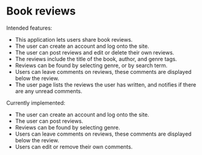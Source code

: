 # Book reviews
Intended features:
<ul>
<li>This application lets users share book reviews.</li>
<li>The user can create an account and log onto the site.</li>
<li>The user can post reviews and edit or delete their own reviews.</li>
<li>The reviews include the title of the book, author, and genre tags.</li>
<li>Reviews can be found by selecting genre, or by search term.</li>
<li>Users can leave comments on reviews, these comments are displayed below the review.</li>
<li>The user page lists the reviews the user has written, and notifies if there are any unread comments.</li>
</ul>

Currently implemented:
<ul>
<li>The user can create an account and log onto the site.</li>
<li>The user can post reviews.</li>
<li>Reviews can be found by selecting genre.</li>
<li>Users can leave comments on reviews, these comments are displayed below the review.</li>
<li>Users can edit or remove their own comments.</li>
</ul>
